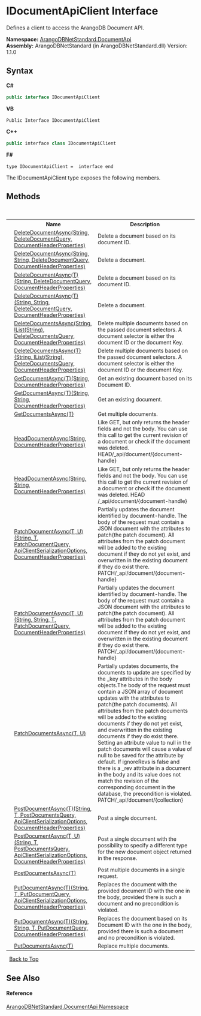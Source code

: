 # IDocumentApiClient Interface
 

Defines a client to access the ArangoDB Document API.

**Namespace:**&nbsp;<a href="927cb31f-380a-2bf4-a1ca-09ab720e232b">ArangoDBNetStandard.DocumentApi</a><br />**Assembly:**&nbsp;ArangoDBNetStandard (in ArangoDBNetStandard.dll) Version: 1.1.0

## Syntax

**C#**<br />
``` C#
public interface IDocumentApiClient
```

**VB**<br />
``` VB
Public Interface IDocumentApiClient
```

**C++**<br />
``` C++
public interface class IDocumentApiClient
```

**F#**<br />
``` F#
type IDocumentApiClient =  interface end
```

The IDocumentApiClient type exposes the following members.


## Methods
&nbsp;<table><tr><th></th><th>Name</th><th>Description</th></tr><tr><td>![Public method](media/pubmethod.gif "Public method")</td><td><a href="00bf6763-fb7e-e71c-a707-985e440fcb06">DeleteDocumentAsync(String, DeleteDocumentQuery, DocumentHeaderProperties)</a></td><td>
Delete a document based on its document ID.</td></tr><tr><td>![Public method](media/pubmethod.gif "Public method")</td><td><a href="b30a11ea-4264-a4f1-8d17-3ce94b05c86a">DeleteDocumentAsync(String, String, DeleteDocumentQuery, DocumentHeaderProperties)</a></td><td>
Delete a document.</td></tr><tr><td>![Public method](media/pubmethod.gif "Public method")</td><td><a href="95604487-9080-a354-c18d-7535b6b33167">DeleteDocumentAsync(T)(String, DeleteDocumentQuery, DocumentHeaderProperties)</a></td><td>
Delete a document based on its document ID.</td></tr><tr><td>![Public method](media/pubmethod.gif "Public method")</td><td><a href="9f52fd49-55a0-a049-c68c-1054972debcd">DeleteDocumentAsync(T)(String, String, DeleteDocumentQuery, DocumentHeaderProperties)</a></td><td>
Delete a document.</td></tr><tr><td>![Public method](media/pubmethod.gif "Public method")</td><td><a href="7752b8a7-021b-9f3a-3bf9-a005e462f664">DeleteDocumentsAsync(String, IList(String), DeleteDocumentsQuery, DocumentHeaderProperties)</a></td><td>
Delete multiple documents based on the passed document selectors. A document selector is either the document ID or the document Key.</td></tr><tr><td>![Public method](media/pubmethod.gif "Public method")</td><td><a href="efcbf463-f492-4cd0-6a85-027972e20bde">DeleteDocumentsAsync(T)(String, IList(String), DeleteDocumentsQuery, DocumentHeaderProperties)</a></td><td>
Delete multiple documents based on the passed document selectors. A document selector is either the document ID or the document Key.</td></tr><tr><td>![Public method](media/pubmethod.gif "Public method")</td><td><a href="6e1ed20a-ec3f-c90d-998c-4d2d9606eca8">GetDocumentAsync(T)(String, DocumentHeaderProperties)</a></td><td>
Get an existing document based on its Document ID.</td></tr><tr><td>![Public method](media/pubmethod.gif "Public method")</td><td><a href="57c2b504-4966-bf87-3813-e9d5fdf0098d">GetDocumentAsync(T)(String, String, DocumentHeaderProperties)</a></td><td>
Get an existing document.</td></tr><tr><td>![Public method](media/pubmethod.gif "Public method")</td><td><a href="82c7875a-839c-f1a9-7357-58bbace7c508">GetDocumentsAsync(T)</a></td><td>
Get multiple documents.</td></tr><tr><td>![Public method](media/pubmethod.gif "Public method")</td><td><a href="e88dc6ab-be72-6c04-8a4f-2a9ea759db06">HeadDocumentAsync(String, DocumentHeaderProperties)</a></td><td>
Like GET, but only returns the header fields and not the body. You can use this call to get the current revision of a document or check if the document was deleted. HEAD/_api/document/{document-handle}</td></tr><tr><td>![Public method](media/pubmethod.gif "Public method")</td><td><a href="2bd9ff19-0252-287a-2d0e-f812e47eefc5">HeadDocumentAsync(String, String, DocumentHeaderProperties)</a></td><td>
Like GET, but only returns the header fields and not the body. You can use this call to get the current revision of a document or check if the document was deleted. HEAD /_api/document/{document-handle}</td></tr><tr><td>![Public method](media/pubmethod.gif "Public method")</td><td><a href="8c5cf74f-6c5e-5ac2-666b-d0508b0d6cbf">PatchDocumentAsync(T, U)(String, T, PatchDocumentQuery, ApiClientSerializationOptions, DocumentHeaderProperties)</a></td><td>
Partially updates the document identified by document-handle. The body of the request must contain a JSON document with the attributes to patch(the patch document). All attributes from the patch document will be added to the existing document if they do not yet exist, and overwritten in the existing document if they do exist there. PATCH/_api/document/{document-handle}</td></tr><tr><td>![Public method](media/pubmethod.gif "Public method")</td><td><a href="b062b3b5-1232-b910-9a30-fec817e96aef">PatchDocumentAsync(T, U)(String, String, T, PatchDocumentQuery, DocumentHeaderProperties)</a></td><td>
Partially updates the document identified by document-handle. The body of the request must contain a JSON document with the attributes to patch(the patch document). All attributes from the patch document will be added to the existing document if they do not yet exist, and overwritten in the existing document if they do exist there. PATCH/_api/document/{document-handle}</td></tr><tr><td>![Public method](media/pubmethod.gif "Public method")</td><td><a href="fb8b7c74-0efb-5c07-e06f-db71e59960e4">PatchDocumentsAsync(T, U)</a></td><td>
Partially updates documents, the documents to update are specified by the _key attributes in the body objects.The body of the request must contain a JSON array of document updates with the attributes to patch(the patch documents). All attributes from the patch documents will be added to the existing documents if they do not yet exist, and overwritten in the existing documents if they do exist there. Setting an attribute value to null in the patch documents will cause a value of null to be saved for the attribute by default. If ignoreRevs is false and there is a _rev attribute in a document in the body and its value does not match the revision of the corresponding document in the database, the precondition is violated. PATCH/_api/document/{collection}</td></tr><tr><td>![Public method](media/pubmethod.gif "Public method")</td><td><a href="133802db-4177-6964-e601-fc593e7bcfac">PostDocumentAsync(T)(String, T, PostDocumentsQuery, ApiClientSerializationOptions, DocumentHeaderProperties)</a></td><td>
Post a single document.</td></tr><tr><td>![Public method](media/pubmethod.gif "Public method")</td><td><a href="6ed4ba5c-94b4-647e-be95-ec7df8c3f1a2">PostDocumentAsync(T, U)(String, T, PostDocumentsQuery, ApiClientSerializationOptions, DocumentHeaderProperties)</a></td><td>
Post a single document with the possibility to specify a different type for the new document object returned in the response.</td></tr><tr><td>![Public method](media/pubmethod.gif "Public method")</td><td><a href="d8cfe4e5-e844-bfbf-5f0c-0f8db254d6ef">PostDocumentsAsync(T)</a></td><td>
Post multiple documents in a single request.</td></tr><tr><td>![Public method](media/pubmethod.gif "Public method")</td><td><a href="e8be944f-eef5-4863-bcf3-4f6a68701e4a">PutDocumentAsync(T)(String, T, PutDocumentQuery, ApiClientSerializationOptions, DocumentHeaderProperties)</a></td><td>
Replaces the document with the provided document ID with the one in the body, provided there is such a document and no precondition is violated.</td></tr><tr><td>![Public method](media/pubmethod.gif "Public method")</td><td><a href="2b31ffc0-f7ed-e949-bf25-5c06708d5685">PutDocumentAsync(T)(String, String, T, PutDocumentQuery, DocumentHeaderProperties)</a></td><td>
Replaces the document based on its Document ID with the one in the body, provided there is such a document and no precondition is violated.</td></tr><tr><td>![Public method](media/pubmethod.gif "Public method")</td><td><a href="2b0a56c1-ebad-5941-16df-a2228ed83295">PutDocumentsAsync(T)</a></td><td>
Replace multiple documents.</td></tr></table>&nbsp;
<a href="#idocumentapiclient-interface">Back to Top</a>

## See Also


#### Reference
<a href="927cb31f-380a-2bf4-a1ca-09ab720e232b">ArangoDBNetStandard.DocumentApi Namespace</a><br />